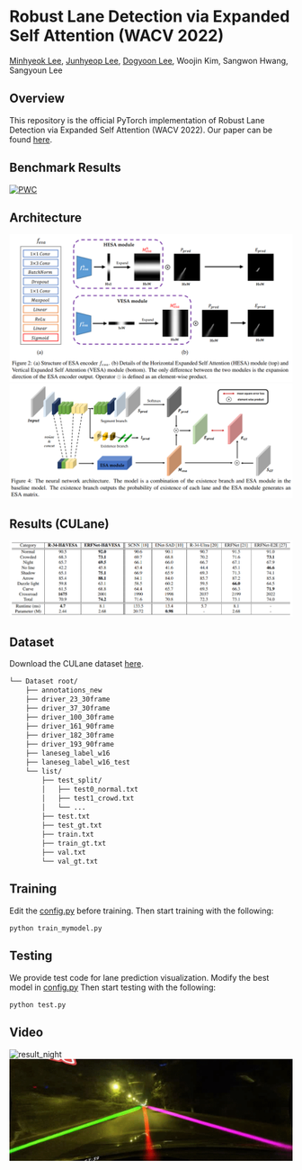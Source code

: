 # Robust Lane Detection via Expanded Self Attention (WACV 2022)
[Minhyeok Lee](https://github.com/Hydragon516), [Junhyeop Lee](https://github.com/JunhyeopLee), [Dogyoon Lee](https://github.com/dogyoonlee), Woojin Kim, Sangwon Hwang, Sangyoun Lee

## Overview
This repository is the official PyTorch implementation of Robust Lane Detection via Expanded Self Attention (WACV 2022).
Our paper can be found [here](https://arxiv.org/abs/2102.07037).

## Benchmark Results
[![PWC](https://img.shields.io/endpoint.svg?url=https://paperswithcode.com/badge/robust-lane-detection-via-expanded-self/lane-detection-on-culane)](https://paperswithcode.com/sota/lane-detection-on-culane?p=robust-lane-detection-via-expanded-self)

## Architecture
![ESA](./images/ESA-module.png)
![Model](./images/architecture.png)

## Results (CULane)
![Model](./images/table_result.png)

## Dataset
Download the CULane dataset [here](https://drive.google.com/drive/folders/1mSLgwVTiaUMAb4AVOWwlCD5JcWdrwpvu).

```
└── Dataset root/
    ├── annotations_new
    ├── driver_23_30frame
    ├── driver_37_30frame
    ├── driver_100_30frame
    ├── driver_161_90frame
    ├── driver_182_30frame
    ├── driver_193_90frame
    ├── laneseg_label_w16
    ├── laneseg_label_w16_test
    └── list/
        ├── test_split/
        │   ├── test0_normal.txt
        │   ├── test1_crowd.txt
        │   └── ...
        ├── test.txt
        ├── test_gt.txt
        ├── train.txt
        ├── train_gt.txt
        ├── val.txt
        └── val_gt.txt
```

## Training
Edit the [config.py](https://github.com/Hydragon516/ESA-official/blob/main/configs/configs.py) before training.
Then start training with the following:
```console
python train_mymodel.py
```

## Testing
We provide test code for lane prediction visualization.
Modify the best model in [config.py](https://github.com/Hydragon516/ESA-official/blob/main/configs/configs.py)
Then start testing with the following:
```console
python test.py
```

## Video
![result_night](./images/day.gif)
![result_night](./images/night.gif)
